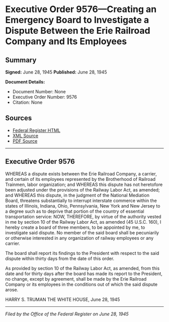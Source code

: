 # Executive Order 9576—Creating an Emergency Board to Investigate a Dispute Between the Erie Railroad Company and Its Employees

## Summary

**Signed:** June 28, 1945
**Published:** June 28, 1945

**Document Details:**
- Document Number: None
- Executive Order Number: 9576
- Citation: None

## Sources
- [Federal Register HTML](https://www.presidency.ucsb.edu/documents/executive-order-9576-creating-emergency-board-investigate-dispute-between-the-erie)
- [XML Source](None)
- [PDF Source](None)

---

## Executive Order 9576

WHEREAS a dispute exists between the Erie Railroad Company, a carrier, and certain of its employees represented by the Brotherhood of Railroad Trainmen, labor organization; and
WHEREAS this dispute has not heretofore been adjusted under the provisions of the Railway Labor Act, as amended; and
WHEREAS this dispute, in the judgment of the National Mediation Board, threatens substantially to interrupt interstate commerce within the states of Illinois, Indiana, Ohio, Pennsylvania, New York and New Jersey to a degree such as to deprive that portion of the country of essential transportation service:
NOW, THEREFORE, by virtue of the authority vested in me by section 10 of the Railway Labor Act, as amended (45 U.S.C. 160), I hereby create a board of three members, to be appointed by me, to investigate said dispute. No member of the said board shall be pecuniarily or otherwise interested in any organization of railway employees or any carrier.

The board shall report its findings to the President with respect to the said dispute within thirty days from the date of this order.

As provided by section 10 of the Railway Labor Act, as amended, from this date and for thirty days after the board has made its report to the President, no change, except by agreement, shall be made by the Erie Railroad Company or its employees in the conditions out of which the said dispute arose.

HARRY S. TRUMAN
THE WHITE HOUSE,
June 28, 1945

---

*Filed by the Office of the Federal Register on June 28, 1945*
